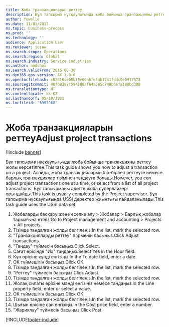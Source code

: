 ```yaml
---
title: Жоба транзакцияларын реттеу
description: Бұл тапсырма нұсқаулығында жоба бойынша транзакцияны реттеу жолы көрсетілген.
author: Yowelle
ms.date: 11/01/2017
ms.topic: business-process
ms.prod: ''
ms.technology: ''
audience: Application User
ms.reviewer: josaw
ms.search.scope: Operations
ms.search.region: Global
ms.search.industry: Service industries
ms.author: andchoi
ms.search.validFrom: 2016-06-30
ms.dyn365.ops.version: AX 7.0.0
ms.openlocfilehash: c02816ceb5b75e00abfe54b1741fddc9e0917873
ms.sourcegitcommit: 40f68387f594180af64a5e5c748b6efa188bd300
ms.translationtype: HT
ms.contentlocale: kk-KZ
ms.lasthandoff: 05/10/2021
ms.locfileid: "5997068"
---
```

# <a name="adjust-project-transactions"></a><span data-ttu-id="36940-103">Жоба транзакцияларын реттеу</span><span class="sxs-lookup"><span data-stu-id="36940-103">Adjust project transactions</span></span>

[!include [banner](../../includes/banner.md)]

<span data-ttu-id="36940-104">Бұл тапсырма нұсқаулығында жоба бойынша транзакцияны реттеу жолы көрсетілген.</span><span class="sxs-lookup"><span data-stu-id="36940-104">This task guide shows you how to adjust a transaction on a project.</span></span> <span data-ttu-id="36940-105">Алайда, жоба транзакцияларын бір-бірлеп реттеуге немесе барлық транзакциялар тізімінен таңдауға болады.</span><span class="sxs-lookup"><span data-stu-id="36940-105">However, you can adjust project transactions one at a time, or select from a list of all project transactions.</span></span> <span data-ttu-id="36940-106">Бұл тапсырманы әдетте жоба супервайзері орындайды.</span><span class="sxs-lookup"><span data-stu-id="36940-106">This task is usually completed by the Project supervisor.</span></span> <span data-ttu-id="36940-107">Бұл тапсырма нұсқаулығында USSI деректер жиынтығы пайдаланылады.</span><span class="sxs-lookup"><span data-stu-id="36940-107">This task guide uses the USSI data set.</span></span>

1. <span data-ttu-id="36940-108">Жобаларды басқару және есепке алу > Жобалар > Барлық жобалар тармағына өтіңіз.</span><span class="sxs-lookup"><span data-stu-id="36940-108">Go to Project management and accounting > Projects > All projects.</span></span> 
2. <span data-ttu-id="36940-109">Тізімде таңдалған жолды белгілеңіз.</span><span class="sxs-lookup"><span data-stu-id="36940-109">In the list, mark the selected row.</span></span> 
3. <span data-ttu-id="36940-110">"Транзакцияларды реттеу" пәрменін басыңыз.</span><span class="sxs-lookup"><span data-stu-id="36940-110">Click Adjust transactions.</span></span> 
4. <span data-ttu-id="36940-111">"Таңдау" түймесін басыңыз.</span><span class="sxs-lookup"><span data-stu-id="36940-111">Click Select.</span></span> 
5. <span data-ttu-id="36940-112">Сағат өрісінде "Иә" таңдаңыз.</span><span class="sxs-lookup"><span data-stu-id="36940-112">Select Yes in the Hour field.</span></span> 
6. <span data-ttu-id="36940-113">Күн өрісіне күнді енгізіңіз.</span><span class="sxs-lookup"><span data-stu-id="36940-113">In the To date field, enter a date.</span></span> 
7. <span data-ttu-id="36940-114">OK түймешігін басыңыз.</span><span class="sxs-lookup"><span data-stu-id="36940-114">Click OK.</span></span> 
8. <span data-ttu-id="36940-115">Тізімде таңдалған жолды белгілеңіз.</span><span class="sxs-lookup"><span data-stu-id="36940-115">In the list, mark the selected row.</span></span> 
9. <span data-ttu-id="36940-116">"Реттеу" түймесін басыңыз.</span><span class="sxs-lookup"><span data-stu-id="36940-116">Click Adjust.</span></span> 
10. <span data-ttu-id="36940-117">Тізімде таңдалған жолды белгілеңіз.</span><span class="sxs-lookup"><span data-stu-id="36940-117">In the list, mark the selected row.</span></span> 
11. <span data-ttu-id="36940-118">Жолақ сипаты өрісіне мәнді енгізіңіз немесе таңдаңыз.</span><span class="sxs-lookup"><span data-stu-id="36940-118">In the Line property field, enter or select a value.</span></span> 
12. <span data-ttu-id="36940-119">OK түймешігін басыңыз.</span><span class="sxs-lookup"><span data-stu-id="36940-119">Click OK.</span></span> 
13. <span data-ttu-id="36940-120">Тізімде таңдалған жолды белгілеңіз.</span><span class="sxs-lookup"><span data-stu-id="36940-120">In the list, mark the selected row.</span></span> 
14. <span data-ttu-id="36940-121">Шығын өрісіне сан енгізіңіз.</span><span class="sxs-lookup"><span data-stu-id="36940-121">In the Cost price field, enter a number.</span></span> 
15. <span data-ttu-id="36940-122">"Жариялау" түймесін басыңыз.</span><span class="sxs-lookup"><span data-stu-id="36940-122">Click Post.</span></span> 


[!INCLUDE[footer-include](../../includes/footer-banner.md)]